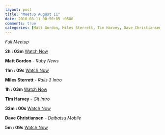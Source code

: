 ```yaml
---
layout: post
title: "Meetup August 11"
date: 2010-08-11 00:50:05 -0500
comments: true
categories: [Matt Gordon, Miles Sterrett, Tim Harvey, Dave Christiansen]
---
```


*Full Meetup*

**2h : 03m**
[Watch Now](http://podcast.404dev.com/episodes/001-Indy.rb_2010-08-11.m4v)

**Matt Gordon** - *Ruby News*

**11m : 09s**
[Watch Now](http://podcast.404dev.com/episodes/002-Matt_Gordon-Ruby_News.m4v)

**Miles Sterrett** - *Rails 3 Intro*

**1h : 03m**
[Watch Now](http://podcast.404dev.com/episodes/003-Miles_Sterrett-Rails_3_Intro.m4v)

**Tim Harvey** - *Git Intro*

**32m : 00s**
[Watch Now](http://podcast.404dev.com/episodes/004-Tim_Harvey-Git_Intro.m4v)

**Dave Christiansen** - *Daibatsu Mobile*

**5m : 09s**
[Watch Now](http://podcast.404dev.com/episodes/005-Dave_Christiansen-Mobile.m4v)
